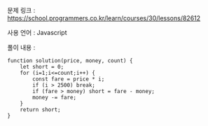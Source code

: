 문제 링크 : https://school.programmers.co.kr/learn/courses/30/lessons/82612

사용 언어 : Javascript

풀이 내용 :

```
function solution(price, money, count) {
    let short = 0;
    for (i=1;i<=count;i++) {
        const fare = price * i;
        if (i > 2500) break;
        if (fare > money) short = fare - money;
        money -= fare;
    }
    return short;
}
```